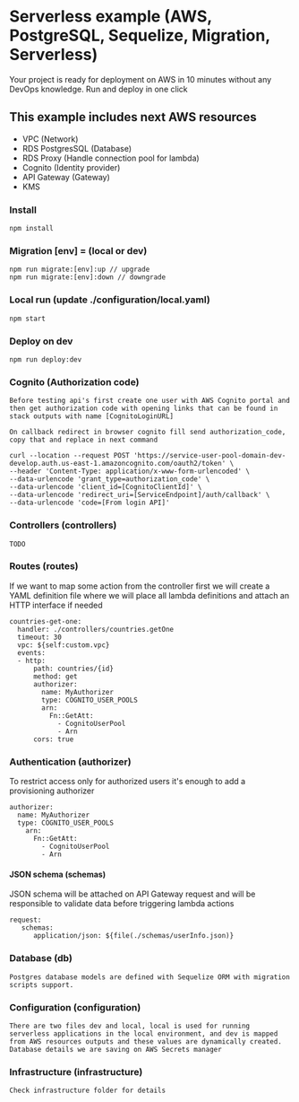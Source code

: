 # Serverless example (AWS, PostgreSQL, Sequelize, Migration, Serverless)

Your project is ready for deployment on AWS in 10 minutes without any DevOps knowledge. Run and deploy in one click

## This example includes next AWS resources
- VPC (Network)
- RDS PostgresSQL (Database)
- RDS Proxy (Handle connection pool for lambda)
- Cognito (Identity provider)
- API Gateway (Gateway)
- KMS 

### Install

    npm install

### Migration [env] = (local or dev)

    npm run migrate:[env]:up // upgrade
    npm run migrate:[env]:down // downgrade

### Local run (update ./configuration/local.yaml)

    npm start

### Deploy on dev

    npm run deploy:dev

### Cognito (Authorization code)

    Before testing api's first create one user with AWS Cognito portal and then get authorization code with opening links that can be found in stack outputs with name [CognitoLoginURL]

    On callback redirect in browser cognito fill send authorization_code, copy that and replace in next command

    curl --location --request POST 'https://service-user-pool-domain-dev-develop.auth.us-east-1.amazoncognito.com/oauth2/token' \
    --header 'Content-Type: application/x-www-form-urlencoded' \
    --data-urlencode 'grant_type=authorization_code' \
    --data-urlencode 'client_id=[CognitoClientId]' \
    --data-urlencode 'redirect_uri=[ServiceEndpoint]/auth/callback' \
    --data-urlencode 'code=[From login API]'

### Controllers (controllers)

    TODO

### Routes (routes)

If we want to map some action from the controller first we will create a YAML definition file where we will place all lambda definitions and attach an HTTP interface if needed

    countries-get-one:
      handler: ./controllers/countries.getOne
      timeout: 30
      vpc: ${self:custom.vpc}
      events:
      - http:
          path: countries/{id}
          method: get
          authorizer:
            name: MyAuthorizer
            type: COGNITO_USER_POOLS
            arn:
              Fn::GetAtt:
                - CognitoUserPool
                - Arn
          cors: true

### Authentication (authorizer)

To restrict access only for authorized users it's enough to add a provisioning authorizer

    authorizer:
      name: MyAuthorizer
      type: COGNITO_USER_POOLS
        arn:
          Fn::GetAtt:
            - CognitoUserPool
            - Arn

#### JSON schema (schemas)

JSON schema will be attached on API Gateway request and will be responsible to validate data before triggering lambda actions

    request:
       schemas:
          application/json: ${file(./schemas/userInfo.json)}


### Database (db)

    Postgres database models are defined with Sequelize ORM with migration scripts support.

### Configuration (configuration)

    There are two files dev and local, local is used for running serverless applications in the local environment, and dev is mapped from AWS resources outputs and these values are dynamically created. Database details we are saving on AWS Secrets manager

### Infrastructure (infrastructure)

    Check infrastructure folder for details


